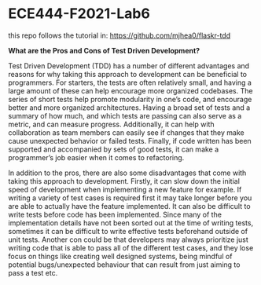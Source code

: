 # ECE444-F2021-Lab6

this repo follows the tutorial in: https://github.com/mjhea0/flaskr-tdd

**What are the Pros and Cons of Test Driven Development?**

Test Driven Development (TDD) has a number of different advantages and reasons for why taking this approach to development can be beneficial to programmers. For starters, the tests are often relatively small, and having a large amount of these can help encourage more organized codebases. The series of short tests help promote modularity in one’s code, and encourage better and more organized architectures. Having a broad set of tests and a summary of how much, and which tests are passing can also serve as a metric, and can measure progress. Additionally, it can help with collaboration as team members can easily see if changes that they make cause unexpected behavior or failed tests. Finally, if code written has been supported and accompanied by sets of good tests, it can make a programmer’s job easier when it comes to refactoring.

In addition to the pros, there are also some disadvantages that come with taking this approach to development. Firstly, it can slow down the initial speed of development when implementing a new feature for example. If writing a variety of test cases is required first it may take longer before you are able to actually have the feature implemented. It can also be difficult to write tests before code has been implemented. Since many of the implementation details have not been sorted out at the time of writing tests, sometimes it can be difficult to write effective tests beforehand outside of unit tests. Another con could be that developers may always prioritize just writing code that is able to pass all of the different test cases, and they lose focus on things like creating well designed systems, being mindful of potential bugs/unexpected behaviour that can result from just aiming to pass a test etc.
